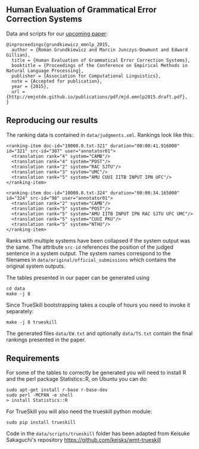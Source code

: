 Human Evaluation of Grammatical Error Correction Systems
---

Data and scripts for our 
[upcoming paper](http://emjotde.github.io/publications/pdf/mjd.emnlp2015.draft.pdf):

    @inproceedings{grundkiewicz_emnlp_2015,
      author = {Roman Grundkiewicz and Marcin Junczys-Dowmunt and Edward Gillian},
      title = {Human Evaluation of Grammatical Error Correction Systems},
      booktitle = {Proceedings of the Conference on Empirical Methods in Natural Language Processing},
      publisher = {Association for Computational Linguistics},
      note = {Accepted for publication},
      year = {2015},
      url = {http://emjotde.github.io/publications/pdf/mjd.emnlp2015.draft.pdf},
    }

Reproducing our results
---

The ranking data is contained in `data/judgments.xml`. Rankings look like this:

    <ranking-item doc-id="10000.0.txt-321" duration="00:00:41.916000" id="321" src-id="307" user="annotator01">
      <translation rank="4" system="CAMB"/>
      <translation rank="4" system="POST"/>
      <translation rank="2" system="RAC SJTU"/>
      <translation rank="3" system="UMC"/>
      <translation rank="5" system="AMU CUUI IITB INPUT IPN UFC"/>
    </ranking-item>
  
    <ranking-item doc-id="10000.0.txt-324" duration="00:00:34.165000" id="324" src-id="98" user="annotator01">
      <translation rank="2" system="CAMB"/>
      <translation rank="5" system="POST"/>
      <translation rank="5" system="AMU IITB INPUT IPN RAC SJTU UFC UMC"/>
      <translation rank="5" system="CUUI PKU"/>
      <translation rank="5" system="NTHU"/>
    </ranking-item>

Ranks with multiple systems have been collapsed if the system output was the same. The attribute `src-id` references the position of the judged sentence in a system output. The system names correspond to the filenames in `data/original/official_submissions` which contains the original system outputs.

The tables presented in our paper can be generated using

    cd data
    make -j 8

Since TrueSkill bootstrapping takes a couple of hours you need to invoke it separately:

    make -j 8 trueskill

The generated files `data/EW.txt` and optionally `data/TS.txt` contain the final rankings presented in the paper.

Requirements
---

For some of the tables to correctly be generated you will need to install R and the perl package Statistics::R, on Ubuntu you can do:

    sudo apt-get install r-base r-base-dev
    sudo perl -MCPAN -e shell
    > install Statistics::R

For TrueSkill you will also need the trueskill python module:

    sudo pip install trueskill

Code in the `data/scripts/trueskill` folder has been adapted from Keisuke Sakaguchi's repository https://github.com/keisks/wmt-trueskill
